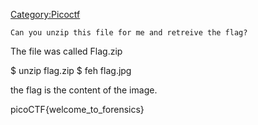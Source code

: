 [Category:Picoctf](/Category:Picoctf "wikilink")

`Can you unzip this file for me and retreive the flag? `

The file was called Flag.zip

$ unzip flag.zip $ feh flag.jpg

the flag is the content of the image.

picoCTF{welcome_to_forensics}